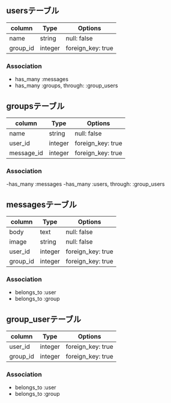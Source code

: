 ## usersテーブル

|column        |Type      |Options|
|--------------|----------|-------|
|name          |string    |null: false|
|group_id      |integer   |foreign_key: true|

### Association
- has_many :messages
- has_many :groups, through: :group_users


## groupsテーブル

|column        |Type      |Options|
|--------------|----------|-------|
|name          |string    |null: false|
|user_id       |integer   |foreign_key: true|
|message_id    |integer   |foreign_key: true|

### Association
-has_many :messages
-has_many :users, through: :group_users

## messagesテーブル

|column        |Type      |Options|
|--------------|----------|-------|
|body          |text      |null: false|
|image         |string    |null: false|
|user_id       |integer   |foreign_key: true|
|group_id      |integer   |foreign_key: true|

### Association

- belongs_to :user
- belongs_to :group

## group_userテーブル

|column        |Type      |Options|
|--------------|----------|-------|
|user_id       |integer   |foreign_key: true|
|group_id      |integer   |foreign_key: true|

### Association

- belongs_to :user
- belongs_to :group
